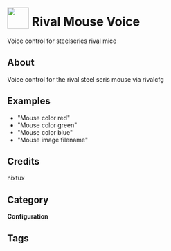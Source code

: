 # <img src="https://raw.githack.com/FortAwesome/Font-Awesome/master/svgs/solid/mouse.svg" card_color="#5B6984" width="50" height="50" style="vertical-align:bottom"/> Rival Mouse Voice
Voice control for steelseries rival mice

## About
Voice control for the rival steel seris mouse via rivalcfg

## Examples
* "Mouse color red"
* "Mouse color green"
* "Mouse color blue"
* "Mouse image filename"

## Credits
nixtux

## Category
**Configuration**

## Tags

